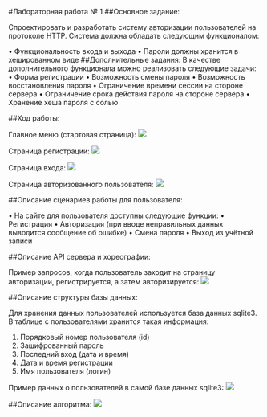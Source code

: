 
#Лабораторная работа № 1
##Основное задание:

Спроектировать и разработать систему авторизации пользователей на протоколе HTTP. Система должна обладать следующим функционалом:

• Функциональность входа и выхода
• Пароли должны хранится в хешированном виде
##Дополнительные задания:
В качестве дополнительного функционала можно реализовать следующие задачи:
• Форма регистрации
• Возможность смены пароля
• Возможность восстановления пароля
• Ограничение времени сессии на стороне сервера 
• Ограничение срока действия пароля на стороне сервера
• Хранение хеша пароля с солью

##Ход работы:

Главное меню (стартовая страница):
![](/%D0%93%D0%BB%D0%B0%D0%B2%D0%BD%D0%B0%D1%8F%20%D1%81%D1%82%D1%80%D0%B0%D0%BD%D0%B8%D1%86%D0%B0.png)


Cтраница регистрации:
![](/%D0%A0%D0%B5%D0%B3%D0%B8%D1%81%D1%82%D1%80%D0%B0%D1%86%D0%B8%D1%8F.png)


Страница входа:
![](/%D0%90%D0%B2%D1%82%D0%BE%D1%80%D0%B8%D0%B7%D0%B0%D1%86%D0%B8%D1%8F.png)


Страница авторизованного пользователя:
![](/%D0%90%D0%B2%D1%82%D0%BE%D1%80%D0%B8%D0%B7%D0%BE%D0%B2%D0%B0%D0%BD%D0%BD%D1%8B%D0%B9%20%D0%BF%D0%BE%D0%BB%D1%8C%D0%B7%D0%BE%D0%B2%D0%B0%D1%82%D0%B5%D0%BB%D1%8C.png)


##Описание сценариев работы для пользователя:

• На сайте для пользователя доступны следующие функции: 
• Регистрация
• Авторизация (при вводе неправильных данных выводится сообщение об ошибке)
• Смена пароля
• Выход из учётной записи

##Описание API сервера и хореографии: 

Пример запросов, когда пользователь заходит на страницу авторизации, регистрируется, а затем авторизируется:
![](/%D0%9F%D1%80%D0%B8%D0%BC%D0%B5%D1%80%20%D0%B7%D0%B0%D0%BF%D1%80%D0%BE%D1%81%D0%BE%D0%B2%20%D1%80%D0%B5%D0%B3%D0%B8%D1%81%D1%82%D1%80%D0%B0%D1%86%D0%B8%D1%8F%2B%D0%B0%D0%B2%D1%82%D0%BE%D1%80%D0%B8%D0%B7%D0%B0%D1%86%D0%B8%D1%8F.png)

##Описание структуры базы данных:

Для хранения данных пользователей используется база данных sqlite3. В таблице с пользователями хранится такая информация: 
1. Порядковый номер пользователя (id)
2. Зашифрованный пароль 
3. Последний вход (дата и время)
4. Дата и время регистрации
5. Имя пользователя (логин)

Пример данных о пользователей в самой базе данных sqlite3:
![](/%D0%A1%D0%BA%D1%80%D0%B8%D0%BD%20%D0%B1%D0%B0%D0%B7%D1%8B%20%D0%B4%D0%B0%D0%BD%D0%BD%D1%8B%D1%85.png)

##Описание алгоритма:
![](/%D0%91%D0%BB%D0%BE%D0%BA-%D1%81%D1%85%D0%B5%D0%BC%D0%B0.png)
